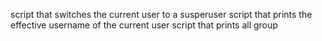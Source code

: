 script that switches the current user to a susperuser
script that prints the effective username of the current user
script that prints all group
